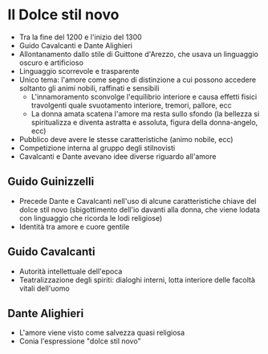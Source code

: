 # Il Dolce stil novo

- Tra la fine del 1200 e l'inizio del 1300
- Guido Cavalcanti e Dante Alighieri
- Allontanamento dallo stile di Guittone d'Arezzo, che usava un linguaggio oscuro e artificioso
- Linguaggio scorrevole e trasparente
- Unico tema: l'amore come segno di distinzione a cui possono accedere soltanto gli animi nobili, raffinati e sensibili
	- L'innamoramento sconvolge l'equilibrio interiore e causa effetti fisici travolgenti quale svuotamento interiore, tremori, pallore, ecc
	- La donna amata scatena l'amore ma resta sullo sfondo (la bellezza si spiritualizza e diventa astratta e assoluta, figura della donna-angelo, ecc)
- Pubblico deve avere le stesse caratteristiche (animo nobile, ecc)
- Competizione interna al gruppo degli stilnovisti
- Cavalcanti e Dante avevano idee diverse riguardo all'amore

## Guido Guinizzelli

- Precede Dante e Cavalcanti nell'uso di alcune caratteristiche chiave del dolce stil novo (sbigottimento dell'io davanti alla donna, che viene lodata con linguaggio che ricorda le lodi religiose)
- Identità tra amore e cuore gentile

## Guido Cavalcanti

- Autorità intellettuale dell'epoca
- Teatralizzazione degli spiriti: dialoghi interni, lotta interiore delle facoltà vitali dell'uomo

## Dante Alighieri

- L'amore viene visto come salvezza quasi religiosa
- Conia l'espressione "dolce stil novo"